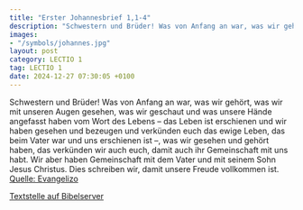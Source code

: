```yaml
---
title: "Erster Johannesbrief 1,1-4"
description: "Schwestern und Brüder! Was von Anfang an war, was wir gehört, was wir mit unseren Augen gesehen, was wir geschaut und was unsere Hände angefasst haben vom Wort des Lebens – das Leben ist erschienen und wir haben gesehen und bezeugen und verkünden euch das ewige Leben, das beim V...."
images:
- "/symbols/johannes.jpg"
layout: post
category: LECTIO 1
tag: LECTIO 1
date: 2024-12-27 07:30:05 +0100
---
```

Schwestern und Brüder!
Was von Anfang an war, was wir gehört, was wir mit unseren Augen gesehen, was wir geschaut und was unsere Hände angefasst haben vom Wort des Lebens
– das Leben ist erschienen und wir haben gesehen und bezeugen und verkünden euch das ewige Leben, das beim Vater war und uns erschienen ist –,
was wir gesehen und gehört haben, das verkünden wir auch euch, damit auch ihr Gemeinschaft mit uns habt.<!--more--> Wir aber haben Gemeinschaft mit dem Vater und mit seinem Sohn Jesus Christus.
Dies schreiben wir, damit unsere Freude vollkommen ist.<br>
[Quelle: Evangelizo](https://evangeliumtagfuertag.org/DE/gospel)

[Textstelle auf Bibelserver](https://www.bibleserver.com/EU/1.Johannes1,1-4)
